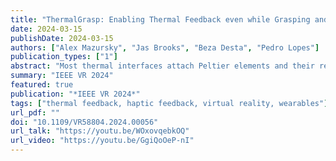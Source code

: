 ```yaml
---
title: "ThermalGrasp: Enabling Thermal Feedback even while Grasping and Walking"
date: 2024-03-15
publishDate: 2024-03-15
authors: ["Alex Mazursky", "Jas Brooks", "Beza Desta", "Pedro Lopes"]
publication_types: ["1"]
abstract: "Most thermal interfaces attach Peltier elements and their required cooling systems (heatsinks and fans) directly to the palm or sole, preventing users from grasping or walking. To solve this problem, we present ThermalGrasp, an engineering approach for wearable thermal interfaces that enables users to grab and walk on real objects with minimal obstruction. Our approach moves the thermal device and cooling unit to areas not used in grasping or walking (e.g., dorsal hand/foot). We then use thin, compliant materials to conduct heat to/from the palm or sole. Unlike traditional Peltiers with heatsinks, our thin materials enable grasping and walking on real objects while enjoying thermal feedback. Using our approach, a user can, for example, grasp a passive prop (e.g., a stick that acts as a torch in VR), yet feel its thermal state (e.g., hot due to its flame). In our user studies, ThermalGrasp struck a useful balance between thermal and haptic realism. We believe that ThermalGrasp is a first step towards not forcing users to choose between either feeling thermal feedback or being able to engage with grasping/walking in interactive experiences."
summary: "IEEE VR 2024"
featured: true
publication: "*IEEE VR 2024*"
tags: ["thermal feedback, haptic feedback, virtual reality, wearables"]
url_pdf: ""
doi: "10.1109/VR58804.2024.00056"
url_talk: "https://youtu.be/WOxovqebkOQ"
url_video: "https://youtu.be/GgiQoOeP-nI"
---
```


